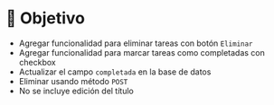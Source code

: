 # 🎯 Objetivo

- Agregar funcionalidad para eliminar tareas con botón `Eliminar`
- Agregar funcionalidad para marcar tareas como completadas con checkbox
- Actualizar el campo `completada` en la base de datos
- Eliminar usando método `POST`
- No se incluye edición del título
